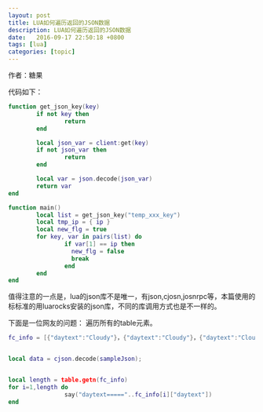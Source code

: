 ```yaml
---
layout: post
title: LUA如何遍历返回的JSON数据
description: LUA如何遍历返回的JSON数据
date:   2016-09-17 22:50:18 +0800 
tags: [lua]
categories: [topic]
---
```

作者：糖果

代码如下：

```lua
function get_json_key(key)
        if not key then
                return
        end

        local json_var = client:get(key)
        if not json_var then
                return
        end

        local var = json.decode(json_var)
        return var
end

function main()
        local list = get_json_key("temp_xxx_key")
        local tmp_ip = { ip }
        local new_flg = true
        for key, var in pairs(list) do
                if var[1] == ip then
                  new_flg = false
                  break
                end
        end
end
```


值得注意的一点是，lua的json库不是唯一，有json,cjosn,josnrpc等，本篇使用的标标准的用luarocks安装的json库，不同的库调用方式也是不一样的。


下面是一位网友的问题：
遍历所有的table元素。

```lua
fc_info = [{"daytext":"Cloudy"}，{"daytext":"Cloudy"}，{"daytext":"Cloudy"}]


local data = cjson.decode(sampleJson);


local length = table.getn(fc_info)
for i=1,length do
				say("daytext====="..fc_info[i]["daytext"])
end	

```